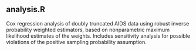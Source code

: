 ## analysis.R
Cox regression analysis of doubly truncated AIDS data using robust inverse probability weighted estimators, based on nonparametric maximum likelihood estimates of the weights.
Includes sensitivity analysis for possible violations of the positive sampling probability assumption.

